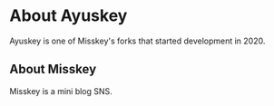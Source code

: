 # About Ayuskey

Ayuskey is one of Misskey's forks that started development in 2020.

## About Misskey

Misskey is a mini blog SNS.

